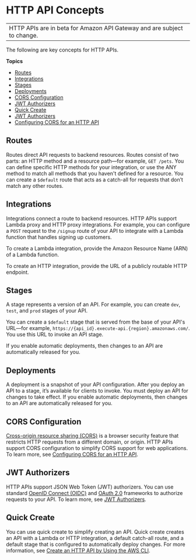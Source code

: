 # HTTP API Concepts<a name="http-api-concepts"></a>


|  | 
| --- |
| HTTP APIs are in beta for Amazon API Gateway and are subject to change\. | 

The following are key concepts for HTTP APIs\.

**Topics**
+ [Routes](#http-api-concepts.routes)
+ [Integrations](#http-api-concepts.integrations)
+ [Stages](#http-api-concepts.stages)
+ [Deployments](#http-api-concepts.deployments)
+ [CORS Configuration](#http-api-concepts.cors)
+ [JWT Authorizers](#http-api-concepts.authorizers)
+ [Quick Create](#http-api-concepts.quick-create)
+ [JWT Authorizers](http-api-jwt-authorizer.md)
+ [Configuring CORS for an HTTP API](http-api-cors.md)

## Routes<a name="http-api-concepts.routes"></a>

Routes direct API requests to backend resources\. Routes consist of two parts: an HTTP method and a resource path—for example, `GET /pets`\. You can define specific HTTP methods for your integration, or use the ANY method to match all methods that you haven't defined for a resource\. You can create a `$default` route that acts as a catch\-all for requests that don’t match any other routes\. 

## Integrations<a name="http-api-concepts.integrations"></a>

Integrations connect a route to backend resources\. HTTP APIs support Lambda proxy and HTTP proxy integrations\. For example, you can configure a `POST` request to the `/signup` route of your API to integrate with a Lambda function that handles signing up customers\.

To create a Lambda integration, provide the Amazon Resource Name \(ARN\) of a Lambda function\.

To create an HTTP integration, provide the URL of a publicly routable HTTP endpoint\.

## Stages<a name="http-api-concepts.stages"></a>

A stage represents a version of an API\. For example, you can create `dev`, `test`, and `prod` stages of your API\. 

You can create a `$default` stage that is served from the base of your API's URL—for example, `https://{api_id}.execute-api.{region}.amazonaws.com/`\. You use this URL to invoke an API stage\.

If you enable automatic deployments, then changes to an API are automatically released for you\.

## Deployments<a name="http-api-concepts.deployments"></a>

A deployment is a snapshot of your API configuration\. After you deploy an API to a stage, it’s available for clients to invoke\. You must deploy an API for changes to take effect\. If you enable automatic deployments, then changes to an API are automatically released for you\.

## CORS Configuration<a name="http-api-concepts.cors"></a>

[Cross\-origin resource sharing \(CORS\)](https://developer.mozilla.org/en-US/docs/Web/HTTP/CORS) is a browser security feature that restricts HTTP requests from a different domain, or origin\. HTTP APIs support CORS configuration to simplify CORS support for web applications\. To learn more, see [Configuring CORS for an HTTP API](http-api-cors.md)\.

## JWT Authorizers<a name="http-api-concepts.authorizers"></a>

HTTP APIs support JSON Web Token \(JWT\) authorizers\. You can use standard [OpenID Connect \(OIDC\)](https://openid.net/specs/openid-connect-core-1_0.html) and [OAuth 2\.0](https://oauth.net/2/) frameworks to authorize requests to your API\. To learn more, see [JWT Authorizers](http-api-jwt-authorizer.md)\.

## Quick Create<a name="http-api-concepts.quick-create"></a>

You can use quick create to simplify creating an API\. Quick create creates an API with a Lambda or HTTP integration, a default catch\-all route, and a default stage that is configured to automatically deploy changes\. For more information, see [Create an HTTP API by Using the AWS CLI](http-api-examples.md#http-api-examples.cli.quick-create)\.